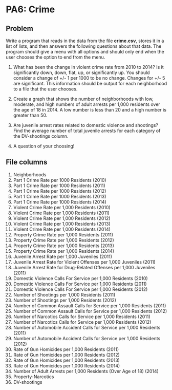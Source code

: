 # PA6: Crime

## Problem

Write a program that reads in the data from the file **crime.csv**, stores it in a list of lists, and then answers the following questions about that data. The program should give a menu with all options and should only end when the user chooses the option to end from the menu.

1. What has been the change in violent crime rate from 2010 to 2014? Is it significantly down, down, flat, up, or significantly up. You should consider a change of +/- 1 per 1000 to be no change. Changes for +/- 5 are significant. This information should be output for each neighborhood to a file that the user chooses.

2. Create a graph that shows the number of neighborhoods with low, moderate, and high numbers of adult arrests per 1,000 residents over the age of 18 in 2014. A low number is less than 20 and a high number is greater than 50.

3. Are juvenile arrest rates related to domestic violence and shootings? Find the average number of total juvenile arrests for each category of the DV-shootings column.

4. A question of your choosing!

## File columns

1. Neighborhoods
2. Part 1 Crime Rate per 1000 Residents (2010)
3. Part 1 Crime Rate per 1000 Residents (2011)
4. Part 1 Crime Rate per 1000 Residents (2012)
5. Part 1 Crime Rate per 1000 Residents (2013)
6. Part 1 Crime Rate per 1000 Residents (2014)
7. Violent Crime Rate per 1,000 Residents (2010)
8. Violent Crime Rate per 1,000 Residents  (2011)
9. Violent Crime Rate per 1,000 Residents (2012)
10. Violent Crime Rate per 1,000 Residents (2013)
11. Violent Crime Rate per 1,000 Residents (2014)
12. Property Crime Rate per 1,000 Residents (2011)
13. Property Crime Rate per 1,000 Residents (2012)
14. Property Crime Rate per 1,000 Residents (2013)
15. Property Crime Rate per 1,000 Residents (2014)
16. Juvenile Arrest Rate per 1,000 Juveniles (2011)
17. Juvenile Arrest Rate for Violent Offenses per 1,000 Juveniles (2011)
18. Juvenile Arrest Rate for Drug-Related Offenses per 1,000 Juveniles (2011)
19. Domestic Violence Calls For Service per 1,000 Residents (2010)
20. Domestic Violence Calls For Service per 1,000 Residents (2011)
21. Domestic Violence Calls For Service per 1,000 Residents (2012)
22. Number of Shootings per 1,000 Residents (2011)
23. Number of Shootings per 1,000 Residents (2012)
24. Number of Common Assault Calls for Service per 1,000 Residents (2011)
25. Number of Common Assault Calls for Service per 1,000 Residents (2012)
26. Number of Narcotics Calls for Service per 1,000 Residents (2011)
27. Number of Narcotics Calls for Service per 1,000 Residents (2012)
28. Number of Automobile Accident Calls for Service per 1,000 Residents (2011)
29. Number of Automobile Accident Calls for Service per 1,000 Residents (2012)
30. Rate of Gun Homicides per 1,000 Residents (2011)
31. Rate of Gun Homicides per 1,000 Residents (2012)
32. Rate of Gun Homicides per 1,000 Residents (2013)
33. Rate of Gun Homicides per 1,000 Residents (2014)
34. Number of Adult Arrests per 1,000 Residents (Over Age of 18) (2014)
35. Property-Narcotics
36. DV-shootings

